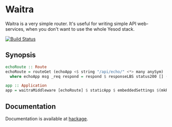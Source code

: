 # Waitra

Waitra is a very simple router.
It's useful for writing simple API web-services,
when you don't want to use the whole Yesod stack.

[![Build Status](https://travis-ci.org/futurice/waitra.svg?branch=master)](https://travis-ci.org/futurice/waitra)

## Synopsis

```hs
echoRoute :: Route
echoRoute = routeGet (echoApp <$ string "/api/echo/" <*> many anySym)
  where echoApp msg _req respond = respond $ responseLBS status200 [] (fromString msg)

app :: Application
app = waitraMiddleware [echoRoute] $ staticApp $ embeddedSettings $(mkRecursiveEmbedded "static")
```

## Documentation

Documentation is available at [hackage](http://hackage.haskell.org/package/waitra).

